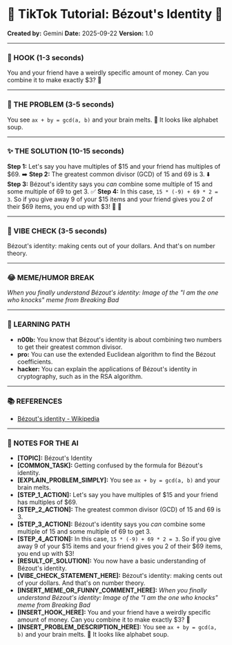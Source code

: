 
# 🎵 TikTok Tutorial: Bézout's Identity 🎵

**Created by:** Gemini
**Date:** 2025-09-22
**Version:** 1.0

---

### 🤩 HOOK (1-3 seconds)

You and your friend have a weirdly specific amount of money. Can you combine it to make exactly $3? 🤨

---

### 🤔 THE PROBLEM (3-5 seconds)

You see `ax + by = gcd(a, b)` and your brain melts. 🫠 It looks like alphabet soup.

---

### ✨ THE SOLUTION (10-15 seconds)

**Step 1:** Let's say you have multiples of $15 and your friend has multiples of $69. ➡️
**Step 2:** The greatest common divisor (GCD) of 15 and 69 is 3. ⬇️
**Step 3:** Bézout's identity says you *can* combine some multiple of 15 and some multiple of 69 to get 3. ✅
**Step 4:** In this case, `15 * (-9) + 69 * 2 = 3`. So if you give away 9 of your $15 items and your friend gives you 2 of their $69 items, you end up with $3! 🤯 🎉

---

### 💅 VIBE CHECK (3-5 seconds)

Bézout's identity: making cents out of your dollars. And that's on number theory.

---

### 😂 MEME/HUMOR BREAK

*When you finally understand Bézout's identity:*
*Image of the "I am the one who knocks" meme from Breaking Bad*

---

### 🧠 LEARNING PATH

*   **n00b:** You know that Bézout's identity is about combining two numbers to get their greatest common divisor.
*   **pro:** You can use the extended Euclidean algorithm to find the Bézout coefficients.
*   **hacker:** You can explain the applications of Bézout's identity in cryptography, such as in the RSA algorithm.

---

### 📚 REFERENCES

*   [Bézout's identity - Wikipedia](https://en.wikipedia.org/wiki/B%C3%A9zout%27s_identity)

---

### 📝 NOTES FOR THE AI

*   **[TOPIC]:** Bézout's Identity
*   **[COMMON_TASK]:** Getting confused by the formula for Bézout's identity.
*   **[EXPLAIN_PROBLEM_SIMPLY]:** You see `ax + by = gcd(a, b)` and your brain melts.
*   **[STEP_1_ACTION]:** Let's say you have multiples of $15 and your friend has multiples of $69.
*   **[STEP_2_ACTION]:** The greatest common divisor (GCD) of 15 and 69 is 3.
*   **[STEP_3_ACTION]:** Bézout's identity says you *can* combine some multiple of 15 and some multiple of 69 to get 3.
*   **[STEP_4_ACTION]:** In this case, `15 * (-9) + 69 * 2 = 3`. So if you give away 9 of your $15 items and your friend gives you 2 of their $69 items, you end up with $3!
*   **[RESULT_OF_SOLUTION]:** You now have a basic understanding of Bézout's identity.
*   **[VIBE_CHECK_STATEMENT_HERE]:** Bézout's identity: making cents out of your dollars. And that's on number theory.
*   **[INSERT_MEME_OR_FUNNY_COMMENT_HERE]:** *When you finally understand Bézout's identity:*
*Image of the "I am the one who knocks" meme from Breaking Bad*
*   **[INSERT_HOOK_HERE]:** You and your friend have a weirdly specific amount of money. Can you combine it to make exactly $3? 🤨
*   **[INSERT_PROBLEM_DESCRIPTION_HERE]:** You see `ax + by = gcd(a, b)` and your brain melts. 🫠 It looks like alphabet soup.
